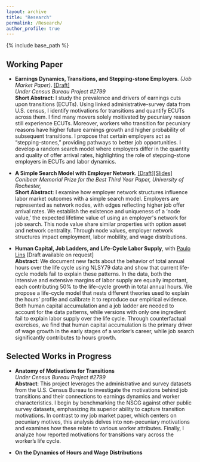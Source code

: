```yaml
---
layout: archive
title: "Research"
permalink: /Research/
author_profile: true
---
```


{% include base_path %}

## Working Paper

* __Earnings Dynamics, Transitions, and Stepping-stone Employers__. _(Job Market Paper)_. [[Draft]](https://SteveShelnanMa.github.io/workingpaper/JMP_Jan27.pdf)\
  _Under Census Bureau Project #2799_ \
__Short Abstract__: I study the prevalence and drivers of earnings cuts upon transitions (ECUTs).  Using linked administrative-survey data from U.S. census, I identify motivations for transitions and quantify ECUTs across them. I find many movers solely moitivated by pecuniary reason still experience ECUTs. Moreover, workers who transition for pecuniary reasons have higher future earnings growth and higher probability of subsequent transitions. I propose that certain employers act as “stepping-stones,” providing pathways to better job opportunities.  I develop a random search model where employers differ in the quantity and quality of offer arrival rates, highlighting the role of stepping-stone employers in ECUTs and labor dynamics.

<!--
  <div class="toggle-abstract" onclick="toggleAbstract(event)">
    <div class="triangle-right"></div><span class="abstract-text">Short Abstract</span>
  </div>
  <div class="abstract-content" style="display:none;">
     <p style="text-align: justify;"> I study the prevalence and drivers of earnings cuts upon transitions (ECUTs).  Using linked administrative-survey data from U.S. census, I identify motivations for transitions and quantify ECUTs across them. I find many movers solely moitivated by pecuniary reason still experience ECUTs. Moreover, workers who transition for pecuniary reasons have higher future earnings growth and higher probability of subsequent transitions. I propose that certain employers act as “stepping-stones,” providing pathways to better job opportunities.  I develop a random search model where employers differ in the quantity and quality of offer arrival rates, highlighting the role of stepping-stone employers in ECUTs and labor dynamics.            </p>
  </div>
-->

* __A Simple Search Model with Employer Network__. [[Draft]](https://SteveShelnanMa.github.io/workingpaper/LMENS.pdf)[[Slides]](https://SteveShelnanMa.github.io/workingpaper/simplemodel.pdf)\
  _Conibear Memorial Prize for the Best Third Year Paper, University of Rochester,_\
__Short Abstract__: I examine how employer network structures influence labor market outcomes with a simple search model. Employers are represented as network nodes, with edges reflecting higher job offer arrival rates. We establish the existence and uniqueness of a ‘node value,’ the expected lifetime value of using an employer's network for job search. This node value share similar properties with option asset and network centrality. Through node values, employer network structures impact employment, labor mobility, and wage distributions.

<!--
  <div class="toggle-abstract" onclick="toggleAbstract(event)">
    <div class="triangle-right"></div><span class="abstract-text">Short Abstract</span>
  </div>
  <div class="abstract-content" style="display:none;">
    <p style="text-align: justify;"> I examine how employer network structures influence labor market outcomes with a simple search model. Employers are represented as network nodes, with edges reflecting higher job offer arrival rates. We establish the existence and uniqueness of a ‘node value,’ the expected lifetime value of using an employer's network for job search. This node value share similar properties with option asset and network centrality. Through node values, employer network structures impact employment, labor mobility, and wage distributions.</p>
  </div>
-->

* __Human Capital, Job Ladders, and Life-Cycle Labor Supply__, with [Paulo Lins](https://pauloclins.com) [Draft available on request]\
__Abstract__: We document new facts about the behavior of total annual hours over the life cycle using NLSY79 data and show that current life-cycle models fail to explain these patterns. In the data, both the intensive and extensive margins of labor supply are equally important, each contributing 50% to the life-cycle growth in total annual hours. We propose a life-cycle model that nests different theories used to explain the hours’ profile and calibrate it to reproduce our empirical evidence. Both human capital accumulation and a job ladder are needed to account for the data patterns, while versions with only one ingredient fail to explain labor supply over the life cycle. Through counterfactual exercises, we find that human capital accumulation is the primary driver of wage growth in the early stages of a worker’s career, while job search significantly contributes to hours growth.

<!--
  <div class="toggle-abstract" onclick="toggleAbstract(event)">
    <div class="triangle-right"></div><span class="abstract-text">Abstract</span>
  </div>
  <div class="abstract-content" style="display:none;">
     <p style="text-align: justify;"> We document new facts about the behavior of total annual hours over the life cycle using NLSY79 data and show that current life-cycle models fail to explain these patterns. In the data, both the intensive and extensive margins of labor supply are equally important, each contributing 50% to the life-cycle growth in total annual hours. We propose a life-cycle model that nests different theories used to explain the hours’ profile and calibrate it to reproduce our empirical evidence. Both human capital accumulation and a job ladder are needed to account for the data patterns, while versions with only one ingredient fail to explain labor supply over the life cycle. Through counterfactual exercises, we find that human capital accumulation is the primary driver of wage growth in the early stages of a worker’s career, while job search significantly contributes to hours growth.  </p>
  </div>
-->

  
## Selected Works in Progress
* __Anatomy of Motivations for Transitions__ \
_Under Census Bureau Project #2799_ \
__Abstract__: This project leverages the administrative and survey datasets from the U.S. Census Bureau to investigate the motivations behind job transitions and their connections to earnings dynamics and worker characteristics. I begin by benchmarking the NSCG against other public survey datasets, emphasizing its superior ability to capture transition motivations. In contrast to my job market paper, which centers on pecuniary motives, this analysis delves into non-pecuniary motivations and examines how these relate to various worker attributes. Finally, I analyze how reported motivations for transitions vary across the worker’s life cycle.

<!--
  <div class="toggle-abstract" onclick="toggleAbstract(event)">
    <div class="triangle-right"></div><span class="abstract-text">Abstract</span>
  </div>
  <div class="abstract-content" style="display:none;">
     <p style="text-align: justify;">This project leverages the administrative and survey datasets from the U.S. Census Bureau to investigate the motivations behind job transitions and their connections to earnings dynamics and worker characteristics. I begin by benchmarking the NSCG against other public survey datasets, emphasizing its superior ability to capture transition motivations. In contrast to my job market paper, which centers on pecuniary motives, this analysis delves into non-pecuniary motivations and examines how these relate to various worker attributes. Finally, I analyze how reported motivations for transitions vary across the worker’s life cycle. </p>
  </div>
-->

* __On the Dynamics of Hours and Wage Distributions__



  
<style>
.toggle-abstract {
  cursor: pointer;
  display: flex;
  align-items: center;
}

.triangle-right {
  width: 0; 
  height: 0; 
  border-top: 5px solid transparent;
  border-bottom: 5px solid transparent; 
  border-left: 10px solid black; /* Adjust color */
}

.triangle-down {
  width: 0; 
  height: 0; 
  border-left: 5px solid transparent;
  border-right: 5px solid transparent;  
  border-top: 10px solid black; /* Adjust color */
}

.abstract-text {
  color: grey;
  margin-left: 5px;
}

/*abstract-content {
  display: none;
  margin-top: 2px; 
  /* This decreases the space between the toggle and the content */
/*}*/
div.abstract-content {
  margin-top: 2px;
}

</style>

<script>
document.addEventListener('DOMContentLoaded', (event) => {
  window.toggleAbstract = function(event) {
    event.preventDefault();
    var toggleContainer = event.target.closest('.toggle-abstract');
    var content = toggleContainer.nextElementSibling;
    var triangle = toggleContainer.querySelector('.triangle-right, .triangle-down');
    if (content.style.display === "none" || content.style.display === "") {
      content.style.display = "block";
      triangle.className = "triangle-down";
    } else {
      content.style.display = "none";
      triangle.className = "triangle-right";
    }
  }
});
</script>
